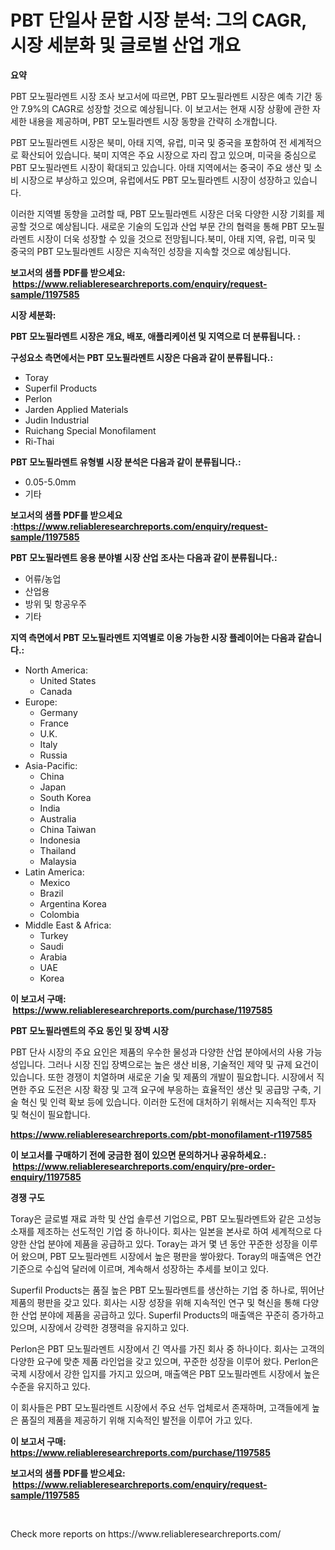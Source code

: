 <p><h1>PBT 단일사 문합 시장 분석: 그의 CAGR, 시장 세분화 및 글로벌 산업 개요</h1></p><p><strong>요약</strong></p>
<p><p>PBT 모노필라멘트 시장 조사 보고서에 따르면, PBT 모노필라멘트 시장은 예측 기간 동안 7.9%의 CAGR로 성장할 것으로 예상됩니다. 이 보고서는 현재 시장 상황에 관한 자세한 내용을 제공하며, PBT 모노필라멘트 시장 동향을 간략히 소개합니다.</p><p>PBT 모노필라멘트 시장은 북미, 아태 지역, 유럽, 미국 및 중국을 포함하여 전 세계적으로 확산되어 있습니다. 북미 지역은 주요 시장으로 자리 잡고 있으며, 미국을 중심으로 PBT 모노필라멘트 시장이 확대되고 있습니다. 아태 지역에서는 중국이 주요 생산 및 소비 시장으로 부상하고 있으며, 유럽에서도 PBT 모노필라멘트 시장이 성장하고 있습니다.</p><p>이러한 지역별 동향을 고려할 때, PBT 모노필라멘트 시장은 더욱 다양한 시장 기회를 제공할 것으로 예상됩니다. 새로운 기술의 도입과 산업 부문 간의 협력을 통해 PBT 모노필라멘트 시장이 더욱 성장할 수 있을 것으로 전망됩니다.북미, 아태 지역, 유럽, 미국 및 중국의 PBT 모노필라멘트 시장은 지속적인 성장을 지속할 것으로 예상됩니다.</p></p>
<p><strong>보고서의 샘플 PDF를 받으세요: &nbsp;<a href="https://www.reliableresearchreports.com/enquiry/request-sample/1197585">https://www.reliableresearchreports.com/enquiry/request-sample/1197585</a></strong></p>
<p><strong>시장 세분화:</strong></p>
<p><strong> PBT 모노필라멘트 시장은 개요, 배포, 애플리케이션 및 지역으로 더 분류됩니다. :</strong></p>
<p><strong>구성요소 측면에서는 PBT 모노필라멘트 시장은 다음과 같이 분류됩니다.:</strong></p>
<p><ul><li>Toray</li><li>Superfil Products</li><li>Perlon</li><li>Jarden Applied Materials</li><li>Judin Industrial</li><li>Ruichang Special Monofilament</li><li>Ri-Thai</li></ul></p>
<p><strong> PBT 모노필라멘트 유형별 시장 분석은 다음과 같이 분류됩니다.:</strong></p>
<p><ul><li>0.05-5.0mm</li><li>기타</li></ul></p>
<p><strong>보고서의 샘플 PDF를 받으세요 :<a href="https://www.reliableresearchreports.com/enquiry/request-sample/1197585">https://www.reliableresearchreports.com/enquiry/request-sample/1197585</a></strong></p>
<p><strong> PBT 모노필라멘트 응용 분야별 시장 산업 조사는 다음과 같이 분류됩니다.:</strong></p>
<p><ul><li>어류/농업</li><li>산업용</li><li>방위 및 항공우주</li><li>기타</li></ul></p>
<p><strong>지역 측면에서 PBT 모노필라멘트 지역별로 이용 가능한 시장 플레이어는 다음과 같습니다.:</strong></p>
<p><ul>
    <li>
        North America:
        <ul>
            <li>United States</li>
            <li>Canada</li>
        </ul>
    </li>
    <li>
        Europe:
        <ul>
            <li>Germany</li>
            <li>France</li>
            <li>U.K.</li>
            <li>Italy</li>
            <li>Russia</li>
        </ul>
    </li>
    <li>
        Asia-Pacific:
        <ul>
            <li>China</li>
            <li>Japan</li>
            <li>South Korea</li>
            <li>India</li>
            <li>Australia</li>
            <li>China Taiwan</li>
            <li>Indonesia</li>
            <li>Thailand</li>
            <li>Malaysia</li>
        </ul>
    </li>
    <li>
        Latin America:
        <ul>
            <li>Mexico</li>
            <li>Brazil</li>
            <li>Argentina Korea</li>
            <li>Colombia</li>
        </ul>
    </li>
    <li>
        Middle East & Africa:
        <ul>
            <li>Turkey</li>
            <li>Saudi</li>
            <li>Arabia</li>
            <li>UAE</li>
            <li>Korea</li>
        </ul>
    </li>
    </ul></p>
<p><strong>이 보고서 구매: &nbsp;<a href="https://www.reliableresearchreports.com/purchase/1197585">https://www.reliableresearchreports.com/purchase/1197585</a></strong></p>
<p><strong>PBT 모노필라멘트의 주요 동인 및 장벽 시장</strong></p>
<p><p>PBT 단사 시장의 주요 요인은 제품의 우수한 물성과 다양한 산업 분야에서의 사용 가능성입니다. 그러나 시장 진입 장벽으로는 높은 생산 비용, 기술적인 제약 및 규제 요건이 있습니다. 또한 경쟁이 치열하며 새로운 기술 및 제품의 개발이 필요합니다. 시장에서 직면한 주요 도전은 시장 확장 및 고객 요구에 부응하는 효율적인 생산 및 공급망 구축, 기술 혁신 및 인력 확보 등에 있습니다. 이러한 도전에 대처하기 위해서는 지속적인 투자 및 혁신이 필요합니다.</p></p>
<p><strong><a href="https://www.reliableresearchreports.com/pbt-monofilament-r1197585">https://www.reliableresearchreports.com/pbt-monofilament-r1197585</a></strong></p>
<p><strong>이 보고서를 구매하기 전에 궁금한 점이 있으면 문의하거나 공유하세요.: &nbsp;<a href="https://www.reliableresearchreports.com/enquiry/pre-order-enquiry/1197585">https://www.reliableresearchreports.com/enquiry/pre-order-enquiry/1197585</a></strong></p>
<p><strong>경쟁 구도</strong></p>
<p><p>Toray은 글로벌 재료 과학 및 산업 솔루션 기업으로, PBT 모노필라멘트와 같은 고성능 소재를 제조하는 선도적인 기업 중 하나이다. 회사는 일본을 본사로 하여 세계적으로 다양한 산업 분야에 제품을 공급하고 있다. Toray는 과거 몇 년 동안 꾸준한 성장을 이루어 왔으며, PBT 모노필라멘트 시장에서 높은 평판을 쌓아왔다. Toray의 매출액은 연간 기준으로 수십억 달러에 이르며, 계속해서 성장하는 추세를 보이고 있다.</p><p>Superfil Products는 품질 높은 PBT 모노필라멘트를 생산하는 기업 중 하나로, 뛰어난 제품의 평판을 갖고 있다. 회사는 시장 성장을 위해 지속적인 연구 및 혁신을 통해 다양한 산업 분야에 제품을 공급하고 있다. Superfil Products의 매출액은 꾸준히 증가하고 있으며, 시장에서 강력한 경쟁력을 유지하고 있다.</p><p>Perlon은 PBT 모노필라멘트 시장에서 긴 역사를 가진 회사 중 하나이다. 회사는 고객의 다양한 요구에 맞춘 제품 라인업을 갖고 있으며, 꾸준한 성장을 이루어 왔다. Perlon은 국제 시장에서 강한 입지를 가지고 있으며, 매출액은 PBT 모노필라멘트 시장에서 높은 수준을 유지하고 있다.</p><p>이 회사들은 PBT 모노필라멘트 시장에서 주요 선두 업체로서 존재하며, 고객들에게 높은 품질의 제품을 제공하기 위해 지속적인 발전을 이루어 가고 있다.</p></p>
<p><strong>이 보고서 구매: &nbsp; <a href="https://www.reliableresearchreports.com/purchase/1197585">https://www.reliableresearchreports.com/purchase/1197585</a></strong></p>
<p><strong>보고서의 샘플 PDF를 받으세요: &nbsp;<a href="https://www.reliableresearchreports.com/enquiry/request-sample/1197585">https://www.reliableresearchreports.com/enquiry/request-sample/1197585</a></strong><strong></strong></p>
<p>&nbsp;</p>
<p>Check more reports on https://www.reliableresearchreports.com/</p>